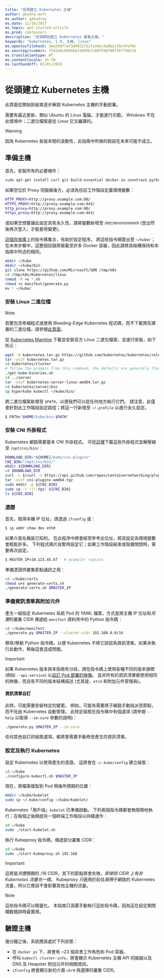 ```yaml
---
title: "從頭建立 Kubernetes 主機"
author: gkudra-msft
ms.author: gekudray
ms.date: 11/16/2017
ms.topic: get-started-article
ms.prod: containers
description: "從頭開始建立 Kubernetes 叢集主機。"
keywords: "kubernetes, 1.9, 主機, linux"
ms.openlocfilehash: 3ea338f7af3dd921731fce0ec5a8b2cf8c4fef0c
ms.sourcegitcommit: f542e8c95b5bb31b05b7c88f598f00f76779b519
ms.translationtype: HT
ms.contentlocale: zh-TW
ms.lasthandoff: 02/01/2018
---
```

# <a name="kubernetes-master--from-scratch"></a>從頭建立 Kubernetes 主機 #
此頁面從開始到結束逐步解說 Kubernetes 主機的手動部署。

需要有最近更新、類似 Ubuntu 的 Linux 電腦，才能進行示範。 Windows 不在此情境中；二進位檔案是從 Linux 交叉編譯的。


> [!Warning]  
> 因為 Kubernetes 各版本間的波動性，此指南中所做的假設在未來可能不成立。


## <a name="preparing-the-master"></a>準備主機 ##
首先，安裝所有的必要條件：

```bash
sudo apt-get install curl git build-essential docker.io conntrack python2.7
```

如果您位於 Proxy 伺服器後方，必須為目前工作階段定義環境變數：
```bash
HTTP_PROXY=http://proxy.example.com:80/
HTTPS_PROXY=http://proxy.example.com:443/
http_proxy=http://proxy.example.com:80/
https_proxy=http://proxy.example.com:443/
```
或如果您想要讓此設定具有永久性，請將變數新增至 /etc/environment (登出然後再次登入，才能套用變更)。

[這個存放庫](https://github.com/Microsoft/SDN/tree/master/Kubernetes/linux)上的指令碼集合，有助於設定程序。 將這些指令碼簽出至 `~/kube/`；在未來步驟中，這整個目錄將裝載至許多 Docker 容器，因此請將其結構保持和本指南中所述的相同。

```bash
mkdir ~/kube
mkdir ~/kube/bin
git clone https://github.com/Microsoft/SDN /tmp/k8s 
cd /tmp/k8s/Kubernetes/linux
chmod -R +x *.sh
chmod +x manifest/generate.py
mv * ~/kube/
```


### <a name="installing-the-linux-binaries"></a>安裝 Linux 二進位檔 ###

> [!Note]  
> 若要包含修補程式或使用 Bleeding-Edge Kubernetes 程式碼，而不下載預先建置的二進位檔，請參閱[此頁面](./compiling-kubernetes-binaries.md)。

從 [Kubernetes Mainline](https://github.com/kubernetes/kubernetes/releases/tag/v1.9.1) 下載並安裝官方 Linux 二進位檔案，並進行安裝，如下所示：

```bash
wget -O kubernetes.tar.gz https://github.com/kubernetes/kubernetes/releases/download/v1.9.1/kubernetes.tar.gz
tar -vxzf kubernetes.tar.gz 
cd kubernetes/cluster 
# follow the prompts from this command, the defaults are generally fine:
./get-kube-binaries.sh
cd ../server
tar -vxzf kubernetes-server-linux-amd64.tar.gz 
cd kubernetes/server/bin
cp hyperkube kubectl ~/kube/bin/
```

將二進位檔案新增至 `$PATH`，以便我們可以從任何地方執行它們。 請注意，此僅會針對此工作階段設定路徑；將這一行新增至 `~/.profile` 以進行永久設定。

```bash
$ PATH="$HOME/kube/bin:$PATH"
```

### <a name="install-cni-plugins"></a>安裝 CNI 外掛程式 ###
Kubernetes 網路需要基本 CNI 外掛程式。 可從[這裡](https://github.com/containernetworking/plugins/releases)下載這些外掛程式並解壓縮至 `/opt/cni/bin/`：

```bash
DOWNLOAD_DIR="${HOME}/kube/cni-plugins"
CNI_BIN="/opt/cni/bin/"
mkdir ${DOWNLOAD_DIR}
cd $DOWNLOAD_DIR
curl -L $(curl -s https://api.github.com/repos/containernetworking/plugins/releases/latest | grep browser_download_url | grep 'amd64.*tgz' | head -n 1 | cut -d '"' -f 4) -o cni-plugins-amd64.tgz
tar -xvzf cni-plugins-amd64.tgz
sudo mkdir -p ${CNI_BIN}
sudo cp -r !(*.tgz) ${CNI_BIN}
ls ${CNI_BIN}
```


### <a name="certificates"></a>憑證 ###
首先，取得本機 IP 位址，請透過 `ifconfig` 或：

```bash
$ ip addr show dev eth0
```

如果介面名稱是已知的。 在此程序中將會經常參考此位址，將其設定為環境變數會輕鬆許多。 下列程式碼片段暫時設定它；如果工作階段結束或殼層關閉時，需要再次設定。

```bash
$ MASTER_IP=10.123.45.67   # example! replace
```

準備憑證供叢集節點通訊之用：

```bash
cd ~/kube/certs
chmod u+x generate-certs.sh
./generate-certs.sh $MASTER_IP
```

### <a name="prepare-manifests--addons"></a>準備資訊清單與附加元件 ###
產生一組指定 Kubernetes 系統 Pod 的 YAML 檔案，方式是將主機 IP 位址和*完整*的叢集 CIDR 傳遞給 `manifest` 資料夾中的 Python 指令碼：

```bash
cd ~/kube/manifest
./generate.py $MASTER_IP --cluster-cidr 192.168.0.0/16
```

移除/移動 Python 指令碼，以便 Kubernetes 不將它誤認為資訊清單。如果未執行此動作，稍後這會造成問題。

> [!Important]  
> 如果 Kubernetes 版本與本指南有分歧，請在指令碼上使用各種不同的版本旗標 (例如 `--api-version`) 以[自訂 Pod 部署的映像](https://console.cloud.google.com/gcr/images/google-containers/GLOBAL/hyperkube-amd64)。 並非所有的資訊清單都使用相同的映像，而且有不同的版本結構描述 (尤其是，`etcd` 和附加元件管理員)。


#### <a name="manifest-customization"></a>資訊清單自訂 ####
此時，可能需要安裝特定的變更。 例如，可能有需要將子網路手動指派至節點，而不任由 Kubernetes 自動管理。 此特定組態在指令碼中有個選項 (請參閱 `--help` 以取得 `--im-sure` 參數的說明)：

```bash
./generate.py $MASTER_IP --im-sure
```

任何其他自訂的組態選項，都將會需要手動修改產生的資訊清單。


### <a name="configure--run-kubernetes"></a>設定及執行 Kubernetes ###
設定 Kubernetes 以使用產生的憑證。 這將會在 `~/.kube/config` 建立組態：

```bash
cd ~/kube
./configure-kubectl.sh $MASTER_IP
```

現在，將檔案複製到 Pod 稍後所預期的位置：

```bash
mkdir ~/kube/kubelet
sudo cp ~/.kube/config ~/kube/kubelet/
```

Kubernetes「用戶端」`kubelet` 已準備啟動。 下列兩個指令碼都會無限期地執行；在每個之後開啟另一個終端工作階段以持續運作：

```bash
cd ~/kube
sudo ./start-kubelet.sh
```

執行 Kubeproxy 指令碼，傳遞部分叢集 CIDR：

```bash
cd ~/kube
sudo ./start-kubeproxy.sh 192.168
```


> [!Important]  
> 這將是*完整*預期的 /16 CIDR，其下的節點將會失敗，*即使該 CIDR 上有非 Kubernetes 流量也一樣*。 Kubeproxy *只*適用於前往*服務*子網路的 Kubernetes 流量，所以它應該不會影響其他主機的流量。

> [!Note]  
> 這些指令碼可以精靈化。 本指南只涵蓋手動執行這些指令碼，因為這在設定期間攔截錯誤時最實用。


## <a name="verifying-the-master"></a>驗證主機 ##
幾分鐘之後，系統應該處於下列狀態：

  - 在 `docker ps` 下，將會有 ~23 個背景工作角色和 Pod 容器。
  - 呼叫 `kubectl cluster-info`，將會顯示 Kubernetes 主機 API 伺服器以及 DNS 及 Heapster 附加元件的相關資訊。
  - `ifconfig` 將會顯示新的介面 `cbr0` 與選擇的叢集 CIDR。

